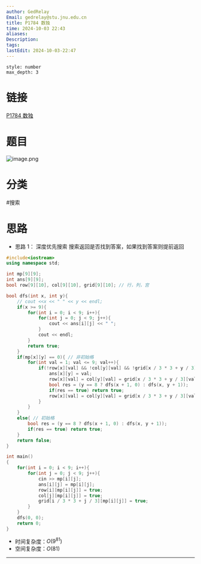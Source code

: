```yaml
---
author: GedRelay
Email: gedrelay@stu.jnu.edu.cn
title: P1784 数独
time: 2024-10-03 22:43
aliases: 
Description: 
tags: 
lastEdit: 2024-10-03-22:47
---
```


```toc
style: number
max_depth: 3
```

# 链接
[P1784 数独](https://www.luogu.com.cn/problem/P1784) 

# 题目
![image.png](https://ged-pic-bed.oss-cn-guangzhou.aliyuncs.com/img/202410032245779.png)


# 分类
#搜索 

# 思路
- 思路 1：
深度优先搜索
搜索返回是否找到答案，如果找到答案则提前返回


```cpp
#include<iostream>
using namespace std;

int mp[9][9];
int ans[9][9];
bool row[9][10], col[9][10], grid[9][10]; // 行，列，宫

bool dfs(int x, int y){
    // cout <<x << " " << y << endl;
    if(x >= 9){
        for(int i = 0; i < 9; i++){
            for(int j = 0; j < 9; j++){
                cout << ans[i][j] << " ";
            }
            cout << endl;
        }
        return true;
    }
    if(mp[x][y] == 0){ // 非初始格
        for(int val = 1; val <= 9; val++){
            if(!row[x][val] && !col[y][val] && !grid[x / 3 * 3 + y / 3][val]){ // 可以填
                ans[x][y] = val;
                row[x][val] = col[y][val] = grid[x / 3 * 3 + y / 3][val] = true;
                bool res = (y == 8 ? dfs(x + 1, 0) : dfs(x, y + 1));
                if(res == true) return true;
                row[x][val] = col[y][val] = grid[x / 3 * 3 + y / 3][val] = false;
            }
        }
    }
    else{ // 初始格
        bool res = (y == 8 ? dfs(x + 1, 0) : dfs(x, y + 1));
        if(res == true) return true;
    }
    return false;
}

int main()
{
	for(int i = 0; i < 9; i++){
	    for(int j = 0; j < 9; j++){
	        cin >> mp[i][j];
	        ans[i][j] = mp[i][j];
	        row[i][mp[i][j]] = true;
	        col[j][mp[i][j]] = true;
	        grid[i / 3 * 3 + j / 3][mp[i][j]] = true;
	    }
	}
	dfs(0, 0);
	return 0;
}
```


- 时间复杂度：${O\left( 9^{81}  \right)  }$ 
- 空间复杂度：${O\left( 81 \right)  }$ 


---

